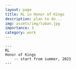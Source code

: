 ```yaml
---
layout: page
title: RL in Honor of Kings
description: plan to do...
img: assets/img/luban.jpg
importance: 3
category: work
---
```


    ---
    RL
    Honor of Kings
        -- start from summer, 2023
    ---